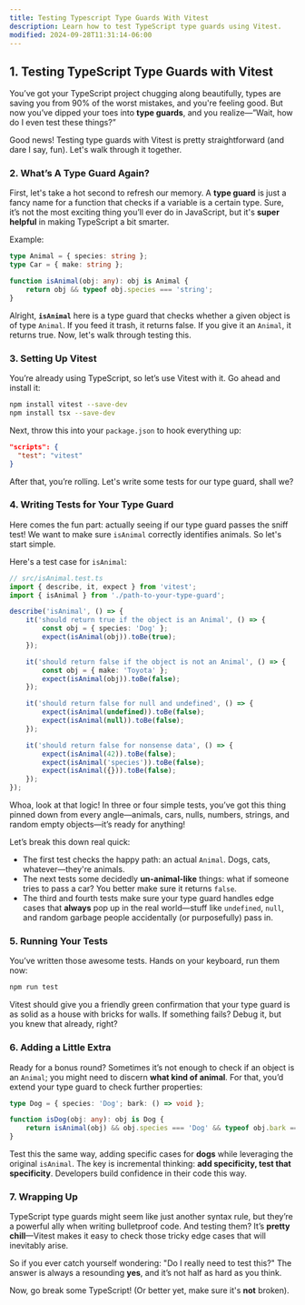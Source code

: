 ```yaml
---
title: Testing Typescript Type Guards With Vitest
description: Learn how to test TypeScript type guards using Vitest.
modified: 2024-09-28T11:31:14-06:00
---
```


## 1. Testing TypeScript Type Guards with Vitest

You’ve got your TypeScript project chugging along beautifully, types are saving you from 90% of the worst mistakes, and you're feeling good. But now you’ve dipped your toes into **type guards**, and you realize—”Wait, how do I even test these things?”

Good news! Testing type guards with Vitest is pretty straightforward (and dare I say, fun). Let's walk through it together.

### 2. What’s A Type Guard Again?

First, let's take a hot second to refresh our memory. A **type guard** is just a fancy name for a function that checks if a variable is a certain type. Sure, it’s not the most exciting thing you’ll ever do in JavaScript, but it's **super helpful** in making TypeScript a bit smarter.

Example:

```ts
type Animal = { species: string };
type Car = { make: string };

function isAnimal(obj: any): obj is Animal {
	return obj && typeof obj.species === 'string';
}
```

Alright, **`isAnimal`** here is a type guard that checks whether a given object is of type `Animal`. If you feed it trash, it returns false. If you give it an `Animal`, it returns true. Now, let's walk through testing this.

### 3. Setting Up Vitest

You’re already using TypeScript, so let’s use Vitest with it. Go ahead and install it:

```sh
npm install vitest --save-dev
npm install tsx --save-dev
```

Next, throw this into your `package.json` to hook everything up:

```json
"scripts": {
  "test": "vitest"
}
```

After that, you’re rolling. Let's write some tests for our type guard, shall we?

### 4. Writing Tests for Your Type Guard

Here comes the fun part: actually seeing if our type guard passes the sniff test! We want to make sure `isAnimal` correctly identifies animals. So let's start simple.

Here's a test case for `isAnimal`:

```ts
// src/isAnimal.test.ts
import { describe, it, expect } from 'vitest';
import { isAnimal } from './path-to-your-type-guard';

describe('isAnimal', () => {
	it('should return true if the object is an Animal', () => {
		const obj = { species: 'Dog' };
		expect(isAnimal(obj)).toBe(true);
	});

	it('should return false if the object is not an Animal', () => {
		const obj = { make: 'Toyota' };
		expect(isAnimal(obj)).toBe(false);
	});

	it('should return false for null and undefined', () => {
		expect(isAnimal(undefined)).toBe(false);
		expect(isAnimal(null)).toBe(false);
	});

	it('should return false for nonsense data', () => {
		expect(isAnimal(42)).toBe(false);
		expect(isAnimal('species')).toBe(false);
		expect(isAnimal({})).toBe(false);
	});
});
```

Whoa, look at that logic! In three or four simple tests, you’ve got this thing pinned down from every angle—animals, cars, nulls, numbers, strings, and random empty objects—it’s ready for anything!

Let’s break this down real quick:

- The first test checks the happy path: an actual `Animal`. Dogs, cats, whatever—they're animals.
- The next tests some decidedly **un-animal-like** things: what if someone tries to pass a car? You better make sure it returns `false`.
- The third and fourth tests make sure your type guard handles edge cases that **always** pop up in the real world—stuff like `undefined`, `null`, and random garbage people accidentally (or purposefully) pass in.

### 5. Running Your Tests

You’ve written those awesome tests. Hands on your keyboard, run them now:

```sh
npm run test
```

Vitest should give you a friendly green confirmation that your type guard is as solid as a house with bricks for walls. If something fails? Debug it, but you knew that already, right?

### 6. Adding a Little Extra

Ready for a bonus round? Sometimes it’s not enough to check if an object is an `Animal`; you might need to discern **what kind of animal**. For that, you’d extend your type guard to check further properties:

```ts
type Dog = { species: 'Dog'; bark: () => void };

function isDog(obj: any): obj is Dog {
	return isAnimal(obj) && obj.species === 'Dog' && typeof obj.bark === 'function';
}
```

Test this the same way, adding specific cases for **dogs** while leveraging the original `isAnimal`. The key is incremental thinking: **add specificity, test that specificity**. Developers build confidence in their code this way.

### 7. Wrapping Up

TypeScript type guards might seem like just another syntax rule, but they’re a powerful ally when writing bulletproof code. And testing them? It’s **pretty chill**—Vitest makes it easy to check those tricky edge cases that will inevitably arise.

So if you ever catch yourself wondering: "Do I really need to test this?" The answer is always a resounding **yes**, and it’s not half as hard as you think.

Now, go break some TypeScript! (Or better yet, make sure it's **not** broken).

```ts
```
